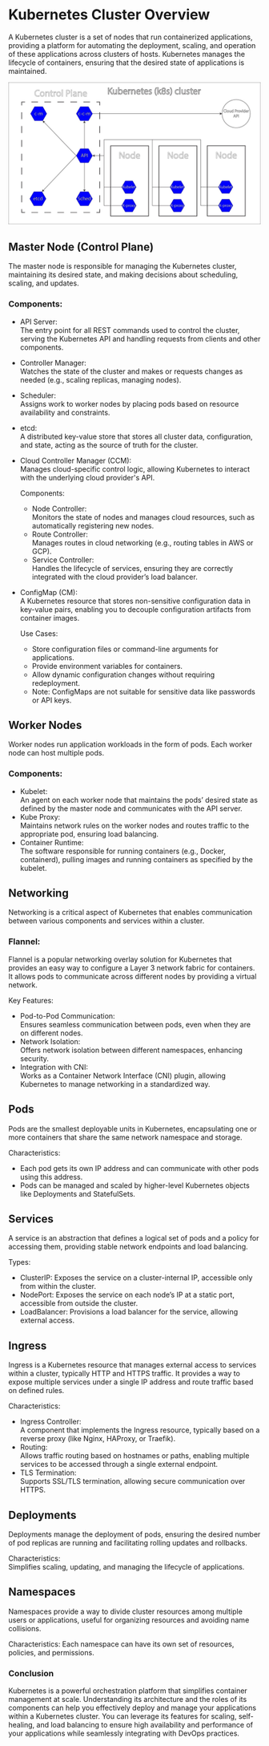 # Kubernetes Cluster Overview
A Kubernetes cluster is a set of nodes that run containerized applications, providing a platform for automating the deployment, scaling, and operation of these applications across clusters of hosts. Kubernetes manages the lifecycle of containers, ensuring that the desired state of applications is maintained.

![K8S.jpeg](K8S.jpeg)

## Master Node (Control Plane)
The master node is responsible for managing the Kubernetes cluster, maintaining its desired state, and making decisions about scheduling, scaling, and updates.

### Components:

- API Server:  
The entry point for all REST commands used to control the cluster, serving the Kubernetes API and handling requests from clients and other components.

- Controller Manager:  
Watches the state of the cluster and makes or requests changes as needed (e.g., scaling replicas, managing nodes).

- Scheduler:  
Assigns work to worker nodes by placing pods based on resource availability and constraints.

- etcd:  
A distributed key-value store that stores all cluster data, configuration, and state, acting as the source of truth for the cluster.

- Cloud Controller Manager (CCM):  
Manages cloud-specific control logic, allowing Kubernetes to interact with the underlying cloud provider's API.

  Components:
  - Node Controller:  
Monitors the state of nodes and manages cloud resources, such as automatically registering new nodes.
  - Route Controller:  
Manages routes in cloud networking (e.g., routing tables in AWS or GCP).
  - Service Controller:  
Handles the lifecycle of services, ensuring they are correctly integrated with the cloud provider’s load balancer.
- ConfigMap (CM):  
A Kubernetes resource that stores non-sensitive configuration data in key-value pairs, enabling you to decouple configuration artifacts from container images.

  Use Cases:
  - Store configuration files or command-line arguments for applications.
  - Provide environment variables for containers.
  - Allow dynamic configuration changes without requiring redeployment.
  - Note: ConfigMaps are not suitable for sensitive data like passwords or API keys.

## Worker Nodes
Worker nodes run application workloads in the form of pods. Each worker node can host multiple pods.

### Components:

- Kubelet:  
An agent on each worker node that maintains the pods’ desired state as defined by the master node and communicates with the API server.
- Kube Proxy:  
Maintains network rules on the worker nodes and routes traffic to the appropriate pod, ensuring load balancing.
- Container Runtime:  
The software responsible for running containers (e.g., Docker, containerd), pulling images and running containers as specified by the kubelet.

## Networking
Networking is a critical aspect of Kubernetes that enables communication between various components and services within a cluster.

### Flannel:  
Flannel is a popular networking overlay solution for Kubernetes that provides an easy way to configure a Layer 3 network fabric for containers. It allows pods to communicate across different nodes by providing a virtual network.

Key Features:  
- Pod-to-Pod Communication:  
Ensures seamless communication between pods, even when they are on different nodes.
- Network Isolation:  
Offers network isolation between different namespaces, enhancing security.
- Integration with CNI:  
Works as a Container Network Interface (CNI) plugin, allowing Kubernetes to manage networking in a standardized way.

## Pods
Pods are the smallest deployable units in Kubernetes, encapsulating one or more containers that share the same network namespace and storage.

Characteristics:
- Each pod gets its own IP address and can communicate with other pods using this address.
- Pods can be managed and scaled by higher-level Kubernetes objects like Deployments and StatefulSets.

## Services
A service is an abstraction that defines a logical set of pods and a policy for accessing them, providing stable network endpoints and load balancing.

Types:
- ClusterIP:
Exposes the service on a cluster-internal IP, accessible only from within the cluster.
- NodePort:
Exposes the service on each node’s IP at a static port, accessible from outside the cluster.
- LoadBalancer:
Provisions a load balancer for the service, allowing external access.

## Ingress
Ingress is a Kubernetes resource that manages external access to services within a cluster, typically HTTP and HTTPS traffic. It provides a way to expose multiple services under a single IP address and route traffic based on defined rules.

Characteristics:
- Ingress Controller:  
A component that implements the Ingress resource, typically based on a reverse proxy (like Nginx, HAProxy, or Traefik).
- Routing:  
Allows traffic routing based on hostnames or paths, enabling multiple services to be accessed through a single external endpoint.
- TLS Termination:  
Supports SSL/TLS termination, allowing secure communication over HTTPS.

## Deployments
Deployments manage the deployment of pods, ensuring the desired number of pod replicas are running and facilitating rolling updates and rollbacks.

Characteristics:  
Simplifies scaling, updating, and managing the lifecycle of applications.

## Namespaces
Namespaces provide a way to divide cluster resources among multiple users or applications, useful for organizing resources and avoiding name collisions.

Characteristics:
Each namespace can have its own set of resources, policies, and permissions.

### Conclusion
Kubernetes is a powerful orchestration platform that simplifies container management at scale. Understanding its architecture and the roles of its components can help you effectively deploy and manage your applications within a Kubernetes cluster. You can leverage its features for scaling, self-healing, and load balancing to ensure high availability and performance of your applications while seamlessly integrating with DevOps practices.

